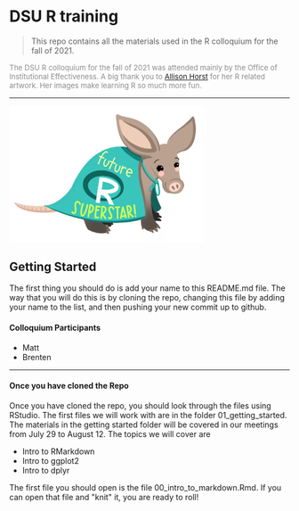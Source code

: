 # DSU R training

> This repo contains all the materials used in the R colloquium for the fall of 2021. 

<p style="color:#8c8c8c;font-size:small">
The DSU R colloquium for the fall of 2021 was attended mainly by the Office of Institutional Effectiveness. A big thank you to <a href="https://github.com/allisonhorst">Allison Horst</a> for her R related artwork. Her images make learning R so much more fun.  
</p>

--- 

<img src="img/R-superstar.jpg" width= "350"/>

## Getting Started

The first thing you should do is add your name to this README.md file. The way that you will do this is by cloning the repo, changing this file by adding your name to the list, and then pushing your new commit up to github.

<h4>Colloquium Participants</h4>

- Matt
- Brenten

---

<h4>Once you have cloned the Repo</h4>

Once you have cloned the repo, you should look through the files using RStudio. The first files we will work with are in the folder 01_getting_started. The materials in the getting started folder will be covered in our meetings from July 29 to August 12. The topics we will cover are

- Intro to RMarkdown
- Intro to ggplot2
- Intro to dplyr

The first file you should open is the file 00_intro_to_markdown.Rmd. If you can open that file and "knit" it, you are ready to roll!
<br>
<br>


